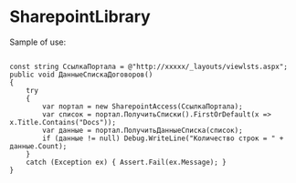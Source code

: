 SharepointLibrary
=================
Sample of use:
<pre><code>
const string СсылкаПортала = @"http://xxxxx/_layouts/viewlsts.aspx";
public void ДанныеСпискаДоговоров()
{
    try
    {
        var портал = new SharepointAccess(СсылкаПортала);
        var список = портал.ПолучитьСписки().FirstOrDefault(x => x.Title.Contains("Docs"));
        var данные = портал.ПолучитьДанныеСписка(список);
        if (данные != null) Debug.WriteLine("Количество строк = " + данные.Count);
    }
    catch (Exception ex) { Assert.Fail(ex.Message); }
}
</code></pre>
